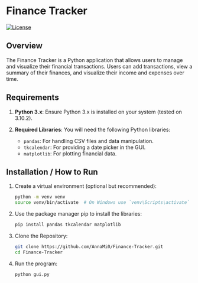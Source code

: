 # Finance Tracker

[![License](https://img.shields.io/badge/License-Apache_2.0-blue.svg)](https://opensource.org/licenses/Apache-2.0)

## Overview

The Finance Tracker is a Python application that allows users to manage and visualize their financial transactions. Users can add transactions, view a summary of their finances, and visualize their income and expenses over time.

## Requirements

1. **Python 3.x**: Ensure Python 3.x is installed on your system (tested on 3.10.2).
   
2. **Required Libraries**: You will need the following Python libraries:
   - `pandas`: For handling CSV files and data manipulation.
   - `tkcalendar`: For providing a date picker in the GUI.
   - `matplotlib`: For plotting financial data.
   
   

## Installation / How to Run

<ol>
<li>Create a virtual environment (optional but recommended):</li>

```bash
python -m venv venv
source venv/bin/activate  # On Windows use `venv\Scripts\activate`
```


<li> Use the package manager pip to install the libraries:</li>

```bash
pip install pandas tkcalendar matplotlib
```


<li> Clone the Repository:</li>

```bash
git clone https://github.com/AnnaMi0/Finance-Tracker.git
cd Finance-Tracker
```

<li> Run the program: </li>

```bash
python gui.py
```

</ol>
